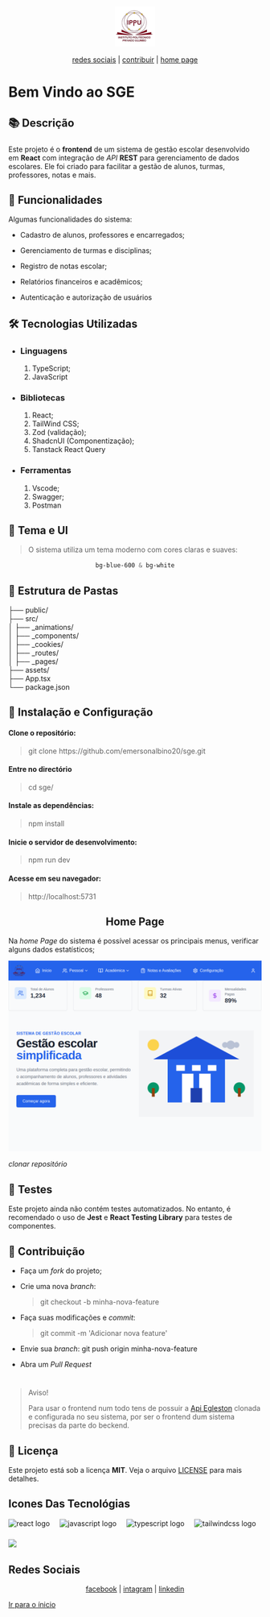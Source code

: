 <p align="center">
<img src="./src/assets/images/IPPU.png" alter="LOGO" height="80"/>
</p>

<span align="center">

[redes sociais](#redes-sociais)
| [contribuir](#-contribuição)
| [home page](#home-page)
</span>

<h1 align="left"> Bem Vindo ao SGE</h1>

<h2 align="left">📚 Descrição</h2>

###

<p align="left">Este projeto é o <b>frontend</b> de um sistema de gestão escolar desenvolvido em <b>React</b> com integração de <i>API</i> <b>REST</b> para gerenciamento de dados escolares. Ele foi criado para facilitar a gestão de alunos, turmas, professores, notas e mais.
</p>

<h2 align="left">🚀 Funcionalidades</h2>

<p align="left">
Algumas funcionalidades do sistema:
</p>

* <p align="left"> Cadastro de alunos, professores e encarregados; </p>
* <p align="left">Gerenciamento de turmas e disciplinas;</p>
* <p align="left">Registro de notas escolar;</p>
* <p align="left">Relatórios financeiros e acadêmicos;</p>
* <p align="left">Autenticação e autorização de usuários</p>



<h2 align="left">🛠 Tecnologias Utilizadas</h2>

* <h3 align="left">Linguagens</h3>

    <ol align="left">
      <li>TypeScript;
      <li>JavaScript
    </ol>

* <h3 align="left">Bibliotecas</h3>

    <ol align="left">
      <li> React;
      <li>TailWind CSS;
      <li>Zod (validação);
      <li>ShadcnUI (Componentização);
      <li>Tanstack React Query
    </ol>

* <h3 align="left">Ferramentas</h3>
    <ol align="left">
    <li>Vscode;
    <li>Swagger;
    <li>Postman
    </ol>

<h2 align="left">🎨 Tema e UI</h2>

<blockquote align="left">O sistema utiliza um tema moderno com cores claras e suaves:</blockquote>

```css
bg-blue-600 & bg-white
```

<h2 align="left"> 📂 Estrutura de Pastas</h2>

<p align="left">
├── public/<br>
├── src/<br>
│   ├── _animations/<br>
│   ├── _components/<br>
│   ├── _cookies/<br>
│   ├── _routes/<br>
│   ├── _pages/<br>
├── assets/<br>
├── App.tsx<br>
└── package.json
</p>

###

<h2 align="left">🚀 Instalação e Configuração</h2>

<h4 align="left">Clone o repositório:</h4>

<blockquote align="left">
git clone https://github.com/emersonalbino20/sge.git
</blockquote>

<h4 align="left">Entre no directório</h4>

<blockquote align="left">
cd sge/
</blockquote>

<h4 align="left">Instale as dependências:</h4>

<blockquote align="left"> 
npm install
</blockquote>

<h4 align="left">Inicie o servidor de desenvolvimento:</h4>

<blockquote align="left">npm run dev</blockquote>

<h4 align="left">Acesse em seu navegador:</h4>


<blockquote align="left">http://localhost:5731</blockquote>


<h2> Home Page</h2>

<p align="left">Na <i>home Page</i> do sistema é possível  acessar os principais menus, verificar alguns dados estatísticos;</p>

![home page](./src/assets/images/HomePage.png)
<a><p align="left"><i>clonar repositório</i></p></a>

<h2 align="left">🧪 Testes</h2>

<p align="left">Este projeto ainda não contém testes automatizados. No entanto, é recomendado o uso de <b>Jest</b> e <b>React Testing Library</b> para testes de componentes.
</p>

<h2 align="left">🤝 Contribuição</h2>

* <p align="left">Faça um <i>fork</i> do projeto;</p>
* <p align="left"> Crie uma nova <i>branch</i>: 
  <blockquote align="left">git checkout -b minha-nova-feature</blockquote>
  </p>
* <p align="left">Faça suas modificações e <i>commit</i>: 
  <blockquote align="left">git commit -m 'Adicionar nova feature'</blockquote>
  </p>
* <p align="left">Envie sua <i>branch</i>: 
  <bloquote align="left">git push origin minha-nova-feature</bloquote>
  </p>
* <p align="left">Abra um <i>Pull Request</i></p>

#
<blockquote align="left">
  Aviso!

  Para usar o frontend num todo tens de possuir a [Api Egleston](https://github.com/mateusvalecelestino/egleston-api.git/) clonada e configurada no seu sistema, por ser o frontend dum sistema precisas da parte do beckend.
</blockquote>

<h2 align="left">📄 Licença</h2>

<p align="left">
Este projeto está sob a licença <b>MIT</b>. Veja o arquivo <a href="./LICENSE">LICENSE</a> para mais detalhes.
</p>

<h2 align="left">Icones Das Tecnológias</h2>

<div align="left">
  <img src="https://cdn.jsdelivr.net/gh/devicons/devicon/icons/react/react-original-wordmark.svg" height="40" alt="react logo"  />
  <img width="12" />
  <img src="https://cdn.jsdelivr.net/gh/devicons/devicon/icons/javascript/javascript-original.svg" height="40" alt="javascript logo"  />
  <img width="12" />
  <img src="https://cdn.jsdelivr.net/gh/devicons/devicon/icons/typescript/typescript-plain.svg" height="40" alt="typescript logo"  />
  <img width="12" />
  <img src="https://cdn.jsdelivr.net/gh/devicons/devicon/icons/tailwindcss/tailwindcss-original-wordmark.svg" height="40" alt="tailwindcss logo"  />
</div>

###

<div align="left">
  <img height="200" src="https://i.giphy.com/media/v1.Y2lkPTc5MGI3NjExNnNoN21mMDZyeXk4bHJtZ2VqMnE5OWhveWs5Zm9pOXZ0anJ4OWplYiZlcD12MV9pbnRlcm5hbF9naWZfYnlfaWQmY3Q9Zw/gAXtUkBVd8OCbFjauC/giphy.gif"  />
</div>

<h2 align="left">Redes Sociais</h2>

[facebook](https://facebook.com)
| [intagram](https://instagram.com)
| [linkedin](https://linkedin.com)

<span align="left">
<a href="#bem-vindo-ao-sge">Ir para o ínicio
</a>
</span>
